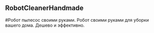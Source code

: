 ## RobotCleanerHandmade
#Робот пылесос своими руками.
Робот своими руками для уборки вашего дома.
Дешево и эффективно.
